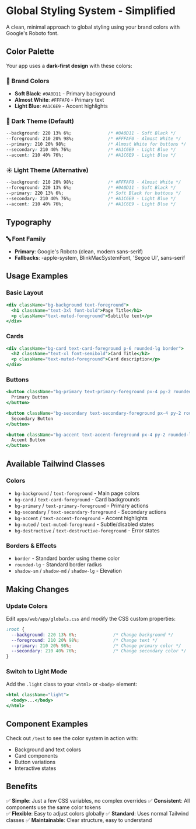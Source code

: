 # Global Styling System - Simplified

A clean, minimal approach to global styling using your brand colors with Google's Roboto font.

## Color Palette

Your app uses a **dark-first design** with these colors:

### 🎨 Brand Colors
- **Soft Black**: `#0A0D11` - Primary background
- **Almost White**: `#FFFAF0` - Primary text 
- **Light Blue**: `#A1C6E9` - Accent highlights

### 🌙 Dark Theme (Default)
```css
--background: 220 13% 6%;              /* #0A0D11 - Soft Black */
--foreground: 210 20% 98%;             /* #FFFAF0 - Almost White */
--primary: 210 20% 98%;                /* Almost White for buttons */
--secondary: 210 40% 76%;              /* #A1C6E9 - Light Blue */
--accent: 210 40% 76%;                 /* #A1C6E9 - Light Blue */
```

### ☀️ Light Theme (Alternative)
```css
--background: 210 20% 98%;             /* #FFFAF0 - Almost White */
--foreground: 220 13% 6%;              /* #0A0D11 - Soft Black */
--primary: 220 13% 6%;                 /* Soft Black for buttons */
--secondary: 210 40% 76%;              /* #A1C6E9 - Light Blue */
--accent: 210 40% 76%;                 /* #A1C6E9 - Light Blue */
```

## Typography

### 🔤 Font Family
- **Primary**: Google's Roboto (clean, modern sans-serif)
- **Fallbacks**: -apple-system, BlinkMacSystemFont, 'Segoe UI', sans-serif

## Usage Examples

### Basic Layout
```jsx
<div className="bg-background text-foreground">
  <h1 className="text-3xl font-bold">Page Title</h1>
  <p className="text-muted-foreground">Subtitle text</p>
</div>
```

### Cards
```jsx
<div className="bg-card text-card-foreground p-6 rounded-lg border">
  <h2 className="text-xl font-semibold">Card Title</h2>
  <p className="text-muted-foreground">Card description</p>
</div>
```

### Buttons
```jsx
<button className="bg-primary text-primary-foreground px-4 py-2 rounded-lg">
  Primary Button
</button>

<button className="bg-secondary text-secondary-foreground px-4 py-2 rounded-lg">
  Secondary Button  
</button>

<button className="bg-accent text-accent-foreground px-4 py-2 rounded-lg">
  Accent Button
</button>
```

## Available Tailwind Classes

### Colors
- `bg-background` / `text-foreground` - Main page colors
- `bg-card` / `text-card-foreground` - Card backgrounds
- `bg-primary` / `text-primary-foreground` - Primary actions
- `bg-secondary` / `text-secondary-foreground` - Secondary actions  
- `bg-accent` / `text-accent-foreground` - Accent highlights
- `bg-muted` / `text-muted-foreground` - Subtle/disabled states
- `bg-destructive` / `text-destructive-foreground` - Error states

### Borders & Effects
- `border` - Standard border using theme color
- `rounded-lg` - Standard border radius
- `shadow-sm` / `shadow-md` / `shadow-lg` - Elevation

## Making Changes

### Update Colors
Edit `apps/web/app/globals.css` and modify the CSS custom properties:

```css
:root {
  --background: 220 13% 6%;              /* Change background */
  --foreground: 210 20% 98%;             /* Change text */
  --primary: 210 20% 98%;                /* Change primary color */
  --secondary: 210 40% 76%;              /* Change secondary color */
}
```

### Switch to Light Mode
Add the `.light` class to your `<html>` or `<body>` element:

```jsx
<html className="light">
  <body>...</body>
</html>
```

## Component Examples

Check out `/test` to see the color system in action with:
- Background and text colors
- Card components
- Button variations
- Interactive states

## Benefits

✅ **Simple**: Just a few CSS variables, no complex overrides
✅ **Consistent**: All components use the same color tokens  
✅ **Flexible**: Easy to adjust colors globally
✅ **Standard**: Uses normal Tailwind classes
✅ **Maintainable**: Clear structure, easy to understand 